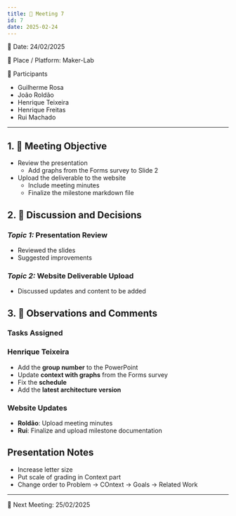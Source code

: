 ```yaml
---
title: 📝 Meeting 7
id: 7
date: 2025-02-24
---
```


📅 Date: 24/02/2025

📍 Place / Platform: Maker-Lab

👥 Participants

- Guilherme Rosa
- João Roldão
- Henrique Teixeira
- Henrique Freitas
- Rui Machado

---

## 1. 🎯 Meeting Objective

- Review the presentation
    - Add graphs from the Forms survey to Slide 2
- Upload the deliverable to the website
    - Include meeting minutes
    - Finalize the milestone markdown file

## 2. 💬 Discussion and Decisions

### *Topic 1:* **Presentation Review**

- Reviewed the slides
- Suggested improvements

### *Topic 2:* **Website Deliverable Upload**

- Discussed updates and content to be added

## 3. 📝 Observations and Comments

### **Tasks Assigned**

### **Henrique Teixeira**

- Add the **group number** to the PowerPoint
- Update **context with graphs** from the Forms survey
- Fix the **schedule**
- Add the **latest architecture version**

### **Website Updates**

- **Roldão**: Upload meeting minutes
- **Rui**: Finalize and upload milestone documentation

## **Presentation Notes**
- Increase letter size
- Put scale of grading in Context part
- Change order to Problem -> COntext -> Goals -> Related Work

---

📅 Next Meeting: 25/02/2025